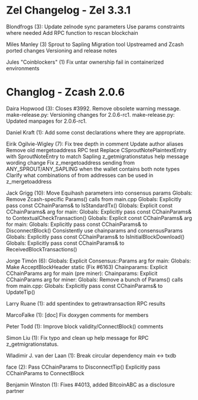 Zel Changelog - Zel 3.3.1
===============

Blondfrogs (3):
      Update zelnode sync parameters
      Use params constraints where needed
      Add RPC function to rescan blockchain

Miles Manley (3)
      Sprout to Sapling Migration tool
      Upstreamed and Zcash ported changes
      Versioning and release notes

Jules "Coinblockers" (1)
        Fix untar ownership fail in containerized environments

Changlog - Zcash 2.0.6
=========
Daira Hopwood (3):
      Closes #3992. Remove obsolete warning message.
      make-release.py: Versioning changes for 2.0.6-rc1.
      make-release.py: Updated manpages for 2.0.6-rc1.

Daniel Kraft (1):
      Add some const declarations where they are appropriate.

Eirik Ogilvie-Wigley (7):
      Fix tree depth in comment
      Update author aliases
      Remove old mergetoaddress RPC test
      Replace CSproutNotePlaintextEntry with SproutNoteEntry to match Sapling
      z_getmigrationstatus help message wording change
      Fix z_mergetoaddress sending from ANY_SPROUT/ANY_SAPLING when the wallet contains both note types
      Clarify what combinations of from addresses can be used in z_mergetoaddress

Jack Grigg (10):
      Move Equihash parameters into consensus params
      Globals: Remove Zcash-specific Params() calls from main.cpp
      Globals: Explicitly pass const CChainParams& to IsStandardTx()
      Globals: Explicit const CChainParams& arg for main:
      Globals: Explicitly pass const CChainParams& to ContextualCheckTransaction()
      Globals: Explicit const CChainParams& arg for main:
      Globals: Explicitly pass const CChainParams& to DisconnectBlock()
      Consistently use chainparams and consensusParams
      Globals: Explicitly pass const CChainParams& to IsInitialBlockDownload()
      Globals: Explicitly pass const CChainParams& to ReceivedBlockTransactions()

Jorge Timón (6):
      Globals: Explicit Consensus::Params arg for main:
      Globals: Make AcceptBlockHeader static (Fix #6163)
      Chainparams: Explicit CChainParams arg for main (pre miner):
      Chainparams: Explicit CChainParams arg for miner:
      Globals: Remove a bunch of Params() calls from main.cpp:
      Globals: Explicitly pass const CChainParams& to UpdateTip()

Larry Ruane (1):
      add spentindex to getrawtransaction RPC results

MarcoFalke (1):
      [doc] Fix doxygen comments for members

Peter Todd (1):
      Improve block validity/ConnectBlock() comments

Simon Liu (1):
      Fix typo and clean up help message for RPC z_getmigrationstatus.

Wladimir J. van der Laan (1):
      Break circular dependency main ↔ txdb

face (2):
      Pass CChainParams to DisconnectTip()
      Explicitly pass CChainParams to ConnectBlock

Benjamin Winston (1):
      Fixes #4013, added BitcoinABC as a disclosure partner
